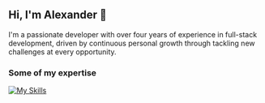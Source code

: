 ## Hi, I'm Alexander 👋
I'm a passionate developer with over four years of experience in full-stack development, driven by continuous personal growth through tackling new challenges at every opportunity. 

### Some of my expertise
[![My Skills](https://skillicons.dev/icons?i=html,css,sass,js,ts,react,tailwind,docker,angular,java,aws,mysql,postgres,ruby,vue,npm,rabbitmq)](https://skillicons.dev)
